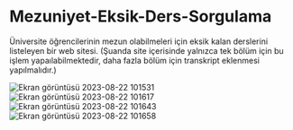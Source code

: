 # Mezuniyet-Eksik-Ders-Sorgulama
Üniversite öğrencilerinin mezun olabilmeleri için eksik kalan derslerini listeleyen bir web sitesi.
(Şuanda site içerisinde yalnızca tek bölüm için bu işlem yapaılabilmektedir, daha fazla bölüm için transkript eklenmesi yapılmalıdır.)

![Ekran görüntüsü 2023-08-22 101531](https://github.com/isaulutepe/Mezuniyet-Eksik-Ders-Sorgulama/assets/114800514/c3f23628-482f-4c08-b0c6-4a6bd7a937f4)
![Ekran görüntüsü 2023-08-22 101617](https://github.com/isaulutepe/Mezuniyet-Eksik-Ders-Sorgulama/assets/114800514/12e57969-6d79-47b4-b436-a852ab09173b)
![Ekran görüntüsü 2023-08-22 101643](https://github.com/isaulutepe/Mezuniyet-Eksik-Ders-Sorgulama/assets/114800514/70a123dc-d48f-494b-b768-0a61285ce438)
![Ekran görüntüsü 2023-08-22 101658](https://github.com/isaulutepe/Mezuniyet-Eksik-Ders-Sorgulama/assets/114800514/3bf66de7-b20a-47a3-b55c-82ae7a175012)
